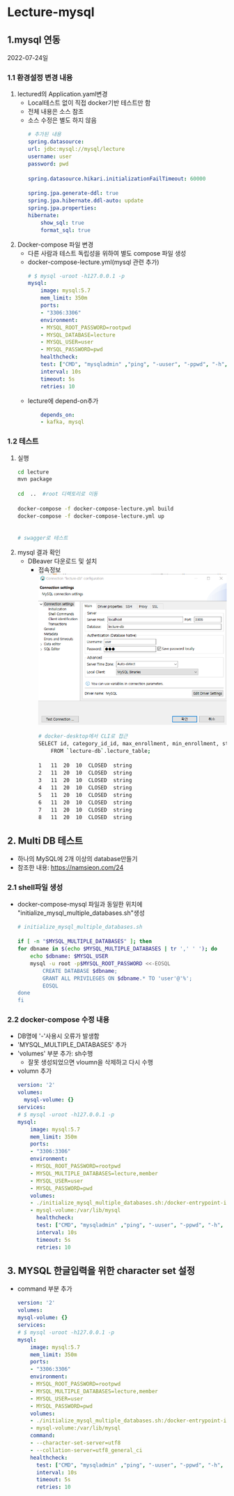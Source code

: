# Lecture-mysql



## 1.mysql 연동
2022-07-24일

### 1.1 환경설정 변경 내용
1. lectured의 Application.yaml변경
   - Local테스트 없이 직접 docker기반 테스트만 함
   - 전체 내용은 소스 참조
   - 소스 수정은 별도 하지 않음
        ```yaml
        # 추가된 내용
        spring.datasource:
        url: jdbc:mysql://mysql/lecture
        username: user
        password: pwd

        spring.datasource.hikari.initializationFailTimeout: 60000

        spring.jpa.generate-ddl: true
        spring.jpa.hibernate.ddl-auto: update
        spring.jpa.properties:
        hibernate:
            show_sql: true
            format_sql: true
        ```
2. Docker-compose 파일 변경
   - 다른 사람과 테스트 독립성을 위하여 별도 compose 파일 생성
   - docker-compose-lecture.yml(mysql 관련 추가)
        ```yaml
        # $ mysql -uroot -h127.0.0.1 -p
        mysql:
            image: mysql:5.7
            mem_limit: 350m
            ports:
            - "3306:3306"
            environment:
            - MYSQL_ROOT_PASSWORD=rootpwd
            - MYSQL_DATABASE=lecture
            - MYSQL_USER=user
            - MYSQL_PASSWORD=pwd
            healthcheck:
            test: ["CMD", "mysqladmin" ,"ping", "-uuser", "-ppwd", "-h", "localhost"]
            interval: 10s
            timeout: 5s
            retries: 10
        ```
    - lecture에 depend-on추가
        ```yaml
            depends_on:
            - kafka, mysql
        ```
### 1.2 테스트
1. 실행
    ```bash
    cd lecture
    mvn package

    cd  ..  #root 디렉토리로 이동

    docker-compose -f docker-compose-lecture.yml build
    docker-compose -f docker-compose-lecture.yml up


    # swagger로 테스트
    ```
2. mysql 결과 확인
   - DBeaver 다운로드 및 설치
     - 접속정보 ![](images/01-connection.png)
        ```bash
        # docker-desktop에서 CLI로 접근
        SELECT id, category_id_id, max_enrollment, min_enrollment, status, title, version
            FROM `lecture-db`.lecture_table;

        1	11	20	10	CLOSED	string
        2	11	20	10	CLOSED	string
        3	11	20	10	CLOSED	string
        4	11	20	10	CLOSED	string
        5	11	20	10	CLOSED	string
        6	11	20	10	CLOSED	string
        7	11	20	10	CLOSED	string
        8	11	20	10	CLOSED	string
        ```
## 2. Multi DB 테스트
- 하나의 MySQL에 2개 이상의 database만들기
- 참조한 내용: https://namsieon.com/24

### 2.1 shell파일 생성
- docker-compose-mysql 파일과 동일한 위치에 "initialize_mysql_multiple_databases.sh"생성
    ```sh
    # initialize_mysql_multiple_databases.sh

    if [ -n "$MYSQL_MULTIPLE_DATABASES" ]; then
    for dbname in $(echo $MYSQL_MULTIPLE_DATABASES | tr ',' ' '); do
        echo $dbname: $MYSQL_USER
        mysql -u root -p$MYSQL_ROOT_PASSWORD <<-EOSQL
            CREATE DATABASE $dbname;
            GRANT ALL PRIVILEGES ON $dbname.* TO 'user'@'%';
            EOSQL
    done
    fi
    ```

### 2.2 docker-compose 수정 내용
- DB명에 '-'사용시 오류가 발생함
- 'MYSQL_MULTIPLE_DATABASES' 추가
- 'volumes' 부분 추가: sh수행
  - 잘못 생성되었으면 vloumn을 삭제하고 다시 수행
- volumn 추가
    ```yaml
    version: '2'
    volumes:
      mysql-volume: {}
    services:
    # $ mysql -uroot -h127.0.0.1 -p
    mysql:
        image: mysql:5.7
        mem_limit: 350m
        ports:
        - "3306:3306"
        environment:
        - MYSQL_ROOT_PASSWORD=rootpwd
        - MYSQL_MULTIPLE_DATABASES=lecture,member
        - MYSQL_USER=user
        - MYSQL_PASSWORD=pwd
        volumes:
        - ./initialize_mysql_multiple_databases.sh:/docker-entrypoint-initdb.d/initialize_mysql_multiple_databases.sh
        - mysql-volume:/var/lib/mysql
          healthcheck:
          test: ["CMD", "mysqladmin" ,"ping", "-uuser", "-ppwd", "-h", "localhost"]
          interval: 10s
          timeout: 5s
          retries: 10
    ```

## 3. MYSQL 한글입력을 위한 character set 설정

- command 부분 추가
    ```yml
    version: '2'
    volumes:
    mysql-volume: {}
    services:
    # $ mysql -uroot -h127.0.0.1 -p
    mysql:
        image: mysql:5.7
        mem_limit: 350m
        ports:
        - "3306:3306"
        environment:
        - MYSQL_ROOT_PASSWORD=rootpwd
        - MYSQL_MULTIPLE_DATABASES=lecture,member
        - MYSQL_USER=user
        - MYSQL_PASSWORD=pwd
        volumes:
        - ./initialize_mysql_multiple_databases.sh:/docker-entrypoint-initdb.d/initialize_mysql_multiple_databases.sh
        - mysql-volume:/var/lib/mysql
        command:
        - --character-set-server=utf8
        - --collation-server=utf8_general_ci
        healthcheck:
          test: ["CMD", "mysqladmin" ,"ping", "-uuser", "-ppwd", "-h", "localhost"]
          interval: 10s
          timeout: 5s
          retries: 10
    ```
